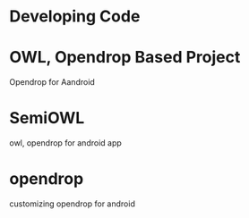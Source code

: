 # Developing Code

# OWL, Opendrop Based Project
Opendrop for Aandroid

# SemiOWL
owl, opendrop for android app

# opendrop
customizing opendrop for android 
